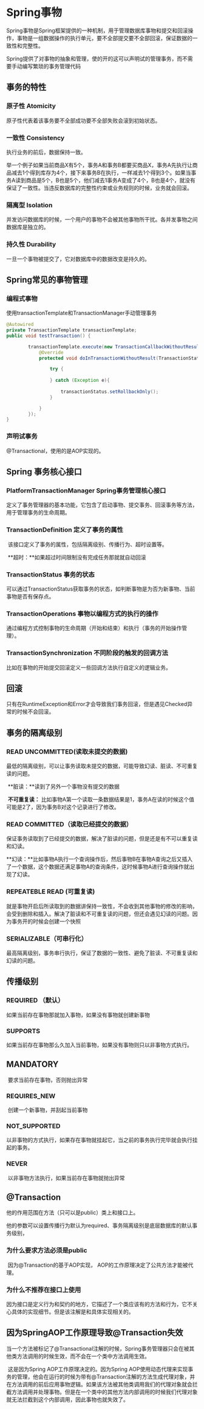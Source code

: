 # Spring事物

​	Spring事物是Spring框架提供的一种机制，用于管理数据库事物和提交和回滚操作，事物是一组数据操作的执行单元，要不全部提交要不全部回滚，保证数据的一致性和完整性。

​	Spring提供了对事物的抽象和管理，使的开的这可以声明试的管理事务，而不需要手动编写繁琐的事务管理代码

## 事务的特性

### 	原子性 Atomicity

原子性代表着该事务要不全部成功要不全部失败会滚到初始状态。

### 	一致性 Consistency

执行业务的前后，数据保持一致。

​	举一个例子如果当前商品X有5个，事务A和事务B都要买商品X，事务A先执行让商品减去1个得到库存为4个，接下来事务B在执行，一样减去1个得到3个。如果当事务A读到商品是5个，B也是5个，他们减去1事务A变成了4个，B也是4个，就没有保证了一致性。当违反数据库的完整性约束或业务规则的时候，业务就会回滚。

### 	 隔离型 Isolation

并发访问数据库的时候，一个用户的事物不会被其他事物所干扰。各并发事物之间数据库是独立的。

### 	持久性 Durability

一旦一个事物被提交了，它对数据库中的数据改变是持久的。

## Spring常见的事物管理

### 编程式事物

使用transactionTemplate和TransactionManager手动管理事务	

~~~java
@Autowired
private TransactionTemplate transactionTemplate;
public void testTransaction() {

        transactionTemplate.execute(new TransactionCallbackWithoutResult() {
            @Override
            protected void doInTransactionWithoutResult(TransactionStatus transactionStatus) {

                try {
 
                } catch (Exception e){
               
                    transactionStatus.setRollbackOnly();
                }

            }
        });
}

~~~

### 声明试事务

@Transactional，使用的是AOP实现的。

## Spring 事务核心接口

### PlatformTransactionManager Spring事务管理核心接口

​	定义了事务管理器的基本功能，它包含了启动事物、提交事务、回滚事务等方法，用于管理事务的生命周期。

### TransactionDefinition 定义了事务的属性

​	该接口定义了事务的属性，包括隔离级别、传播行为、超时设置等。

​	**超时：**如果超过时间限制没有完成任务那就就自动回滚

### TransactionStatus 事务的状态

​	可以通过TransactionStatus获取事务的状态，如判断事物是为否为新事物、当前事物是否有保存点。

### TransactionOperations 事物以编程方式的执行的操作

​	通过编程方式控制事物的生命周期（开始和结束）和执行（事务的开始操作管理）。

### TransactionSynchronization	不同阶段的触发的回调方法

比如在事物的开始提交回滚定义一些回调方法执行自定义的逻辑业务。

## 回滚

只有在RuntimeException和Error才会导致我们事务回滚，但是遇见Checked异常的时候不会回滚。

## 事务的隔离级别

### READ UNCOMMITTED(读取未提交的数据)

最低的隔离级别，可以让事务读取未提交的数据，可能导致幻读、脏读、不可重复读的问题。

​	**脏读：**读到了另外一个事物没有提交的数据

​	**不可重复读：** 比如事物A第一个读取一条数据结果是1，事务A在读的时候这个值可能是2了，因为事务B对这个记录进行了修改。

### READ COMMITTED（读取已经提交的数据）

​	保证事务读取到了已经提交的数据，解决了脏读的问题，但是还是有不可以重复读和幻读。

​	**幻读：**比如事物A执行一个查询操作后，然后事物B在事物A查询之后又插入了一个数据，这个数据还满足事物A的查询条件，这时候事物A进行查询操作就出现了幻读。

### REPEATEBLE READ (可重复读)

​	就是事物开启后所读取到的数据讲保持一致性，不会收到其他事物的修改的影响，会受到删除和插入。解决了脏读和不可重复读的问题，但还会遇见幻读的问题。因为事务开的时候会创建一个快照

###  SERIALIZABLE（可串行化）

​	最高隔离级别，事务串行执行，保证了数据的一致性、避免了脏读、不可重复读和幻读的问题。

## 传播级别

### REQUIRED （默认）

如果当前存在事物那就加入事物，如果没有事物就创建新事物

### SUPPORTS

​	如果当前存在事物那么久加入当前事物，如果没有事物则只以非事物方式执行。

## MANDATORY

​	要求当前存在事物，否则抛出异常

### REQUIRES_NEW

​	创建一个新事物，并刮起当前事物

### NOT_SUPPORTED	

​	以非事物的方式执行，如果存在事物就挂起它，当之前的事务执行完毕就会执行挂起的事务。

### NEVER

​	以非事物方法执行，如果当前存在事物就抛出异常

## @Transaction

他的作用范围在方法（只可以是public）类上和接口上。

他的参数可以设置传播行为默认为required、事务隔离级别是底层数据库的默认事务级别，

### 为什么要求方法必须是public

​	因为@Transaction的基于AOP实现， AOP的工作原理决定了公共方法才能被代理。

### 为什么不推荐在接口上使用

​	因为接口是定义行为和契约的地方，它描述了一个类应该有的方法和行为，它不关心具体的实现细节。但是该注解是和具体实现相关的。

## 因为SpringAOP工作原理导致@Transaction失效 

​	当一个方法被标记了@Transactional注解的时候，Spring事务管理器只会在被其他类方法调用的时候生效，而不会在一个类中方法调用生效。

​	这是因为Spring AOP工作原理决定的。因为Spring AOP使用动态代理来实现事务的管理，他会在运行的时候为带有@Transaction注解的方法生成代理对象，并在方法调用的前后应用事物逻辑。如果该方法被其他类调用我们的代理对象就会拦截方法调用并处理事物。但是在一个类中的其他方法内部调用的时候我们代理对象就无法拦截到这个内部调用，因此事物也就失效了。